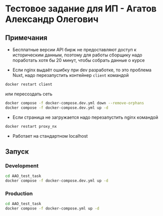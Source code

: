 # Тестовое задание для ИП - Агатов Александр Олегович

## Примечания

  * Бесплатные версии API бирж не предоставляют доступ к историческим данным, поэтому для работы сборщику надо поработать хотя бы 20 минут, чтобы собрать данные о курсе

  * Если nginx выдаёт ошибку при dev разработке, то это проблема Nuxt, надо перезапустить контейнер `client` командой

  ```bash
  docker restart client
  ``` 

  или пересоздать сеть 

  ```bash
  docker compose -f docker-compose.dev.yml down --remove-orphans
  docker compose -f docker-compose.dev.yml up -d
  ```

  * Если страница не загружается надо перезапустить nginx командой

  ```bash
  docker restart proxy_nx
  ```

  * Работает на стандартном localhost



## Запуск

### Development 

``` bash 
cd AAO_test_task
docker compose -f docker-compose.dev.yml up -d
```

### Production 

``` bash
cd AAO_test_task
docker compose -f docker-compose.yml up -d
```



